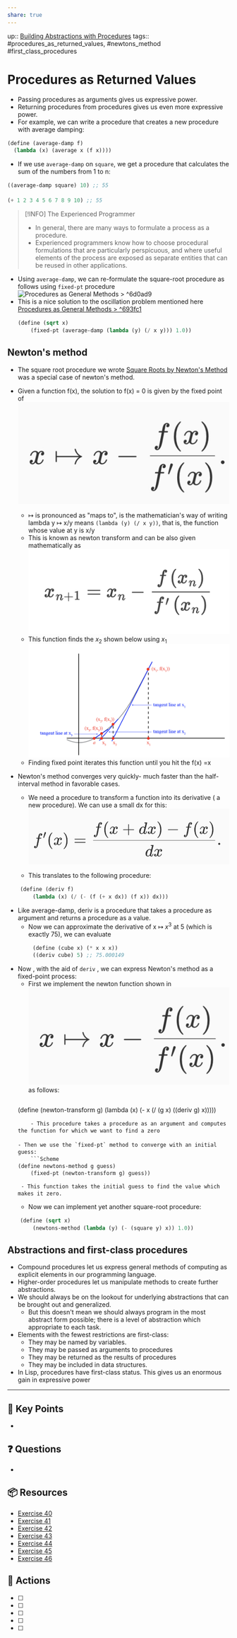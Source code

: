 ```yaml
---
share: true
---
```

up:: [Building Abstractions with Procedures](./Building%20Abstractions%20with%20Procedures.md)
tags:: #procedures_as_returned_values, #newtons_method #first_class_procedures

# Procedures as Returned Values
- Passing procedures as arguments gives us expressive power.
- Returning procedures from procedures gives us even more expressive power.
- For example, we can write a procedure that creates a new procedure with average damping:

```Scheme
(define (average-damp f)
  (lambda (x) (average x (f x))))
```

- If we use `average-damp` on `square`, we get a procedure that calculates the sum of the numbers from 1 to n:
```Scheme
((average-damp square) 10) ;; 55

(+ 1 2 3 4 5 6 7 8 9 10) ;; 55
```

> [!INFO] The Experienced Programmer
>  - In general, there are many ways to formulate a process as a procedure.
>  - Experienced programmers know how to choose procedural formulations that are particularly perspicuous, and where useful elements of the process are exposed as separate entities that can be reused in other applications.

- Using `average-damp`, we can re-formulate the square-root procedure as follows using `fixed-pt` procedure ![Procedures as General Methods > ^6d0ad9](./Procedures%20as%20General%20Methods.md#^6d0ad9) 
- This is a nice solution to the oscillation problem mentioned here [Procedures as General Methods > ^693fc1](./Procedures%20as%20General%20Methods.md#^693fc1)
	```Scheme
	(define (sqrt x)
		(fixed-pt (average-damp (lambda (y) (/ x y))) 1.0))
	```
	
## Newton's method
- The square root procedure we wrote [Square Roots by Newton's Method](./Square%20Roots%20by%20Newton's%20Method.md) was a special case of newton's method.
- Given a function f(x), the solution to f(x) = 0 is given by the fixed point of
		![300](./40-referenceVAULTS/Resource%20Library/Images/IMG_465DC3C6E83A-1.jpeg)
	-  $\mapsto$ is pronounced as "maps to", is the mathematician's way of writing lambda y $\mapsto$ x/y means `(lambda (y) (/ x y))`, that is, the function whose value at y is x/y
	- This is known as newton transform and can be also given mathematically as
		![300](./40-referenceVAULTS/Resource%20Library/Images/Pasted%20image%2020230727144614.png)
	- This function finds the $x_2$ shown below using $x_1$
		![Pasted image 20230727142727.png](./40-referenceVAULTS/Resource%20Library/Images/Pasted%20image%2020230727142727.png)
	- Finding fixed point iterates this function until you hit the f(x) =x

	 
- Newton's method converges very quickly- much faster than the half-interval method in favorable cases. 
	- We need a procedure to transform a function into its derivative ( a new procedure). We can use a small dx for this:
			![300](./40-referenceVAULTS/Resource%20Library/Images/IMG_EC087598CCAF-1.jpeg)

	 - This translates to the following procedure:
```Scheme
	(define (deriv f)
		(lambda (x) (/ (- (f (+ x dx)) (f x)) dx)))
```

- Like average-damp, deriv is a procedure that takes a procedure as argument and returns a procedure as a value.
	 - Now we can approximate the derivative of x $\mapsto$ $x^3$  at 5 (which is exactly 75), we can evaluate
```Scheme
		(define (cube x) (* x x x))
		((deriv cube) 5) ;; 75.000149
```

- Now , with the aid of `deriv` , we can express Newton's method as a fixed-point process:
	- First we implement the newton function shown in ![100](./40-referenceVAULTS/Resource%20Library/Images/IMG_465DC3C6E83A-1.jpeg) as follows:
		```Scheme
	(define (newton-transform g)
		(lambda (x) (- x (/ (g x) ((deriv g) x)))))
	```
		- This procedure takes a procedure as an argument and computes the function for which we want to find a zero

	- Then we use the `fixed-pt` method to converge with an initial guess:
		```Scheme
	(define newtons-method g guess)
		(fixed-pt (newton-transform g) guess))
	```
       - This function takes the initial guess to find the value which makes it zero.

	- Now we can implement yet another square-root procedure:
```Scheme
	(define (sqrt x)
		(newtons-method (lambda (y) (- (square y) x)) 1.0))
```

## Abstractions and first-class procedures
- Compound procedures let us express general methods of computing as explicit elements in our programming language.
- Higher-order procedures let us manipulate methods to create further abstractions.
- We should always be on the lookout for underlying abstractions that can be brought out and generalized.
	- But this doesn't mean we should always program in the most abstract form possible; there is a level of abstraction which appropriate to each task.
- Elements with the fewest restrictions are first-class:
	- They may be named by variables.
	- They may be passed as arguments to procedures
	- They may be returned as the results of procedures
	- They may be included in data structures.
- In Lisp, procedures have first-class status. This gives us an enormous gain in expressive power
---

## 🔑 Key Points
- 
## ❓ Questions
- 
## 📦 Resources
- [Exercise 40](SICPE%201.40.md)
- [Exercise 41](SICPE%201.41.md)
- [Exercise 42](SICPE%201.42.md)
- [Exercise 43](SICPE%201.43.md)
- [Exercise 44](SICPE%201.44.md)
- [Exercise 45](SICPE%201.45.md)
- [Exercise 46](SICPE%201.46.md)
## 🎯 Actions
- [ ] 
- [ ] 
- [ ] 
- [ ] 
- [ ] 